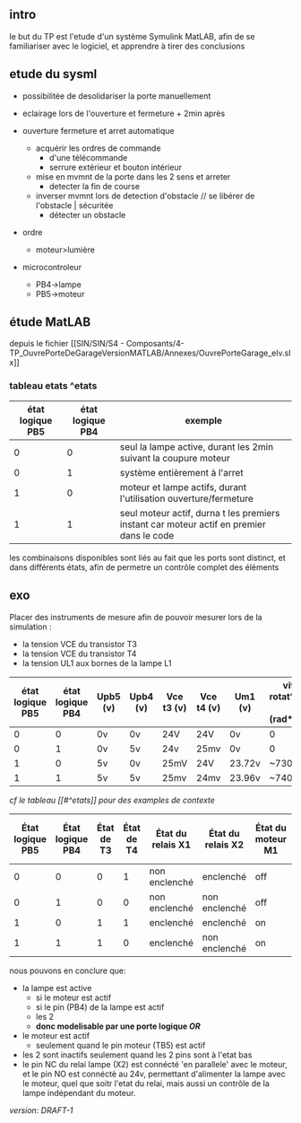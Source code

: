 ## intro
le but du TP est l'etude d'un système Symulink MatLAB, afin de se familiariser avec le logiciel, et apprendre à tirer des conclusions
## etude du sysml
 - possibilitée de desolidariser la porte manuellement
 - eclairage lors de l'ouverture et fermeture + 2min après
 - ouverture fermeture et arret automatique
	 - acquérir les ordres de commande
		 - d'une télécommande
		 - serrure extérieur et bouton intérieur
	 - mise en mvmnt de la porte dans les 2 sens et arreter
		 - detecter la fin de course
	 - inverser mvmnt lors de detection d'obstacle // se libérer de l'obstacle | sécuritée
		 - détecter un obstacle

 - ordre
	- moteur>lumière
 - microcontroleur
	- PB4->lampe
	- PB5->moteur

## étude MatLAB
depuis le fichier [[SIN/SIN/S4 - Composants/4-TP_OuvrePorteDeGarageVersionMATLAB/Annexes/OuvrePorteGarage_elv.slx]]

### tableau etats ^etats
|état logique PB5|état logique PB4|exemple|
|----|----|----|
|0|0|seul la lampe active, durant les 2min suivant la coupure moteur|
|0|1|système entièrement à l'arret|
|1|0|moteur et lampe actifs, durant l'utilisation ouverture/fermeture|
|1|1|seul moteur actif, durna t les premiers instant car moteur actif en premier dans le code|

les combinaisons disponibles sont liés au fait que les ports sont distinct, et dans différents états, afin de permetre un contrôle complet des éléments

## exo
 Placer des instruments de mesure afin de pouvoir mesurer lors de la simulation :
- la tension VCE du transistor T3
- la tension VCE du transistor T4
- la tension UL1 aux bornes de la lampe L1

|état logique PB5|état logique PB4|Upb5 (v)|Upb4 (v)|Vce t3 (v)|Vce t4 (v)|Um1 (v)|vitesse rotat° moteur m1 (rad\*sec^-1)|Ul1 (v)|
|-|-|-|-|-|-|-|-|-|
|0|0|0v|0v|24V|24V|0v|0|0v|
|0|1|0v|5v|24v|25mv|0v|0|22.7v|
|1|0|5v|0v|25mV|24V|23.72v|~730|22.8v|
|1|1|5v|5v|25mv|24mv|23.96v|~740|22.7v|

*cf le tableau [[#^etats]] pour des examples de contexte*


|État logique PB5|État logique PB4|État de T3|État de T4|État du relais X1|État du relais X2|État du moteur M1|État de la lampe L1|
|-|-|-|-|-|-|-|-|
|0|0|0|1|non enclenché|enclenché|off|off|
|0|1|0|0|non enclenché|non enclenché|off|on|
|1|0|1|1|enclenché|enclenché|on|on|
|1|1|1|0|enclenché|non enclenché|on|on|

nous pouvons en conclure que:
- la lampe est active
	- si le moteur est actif
	- si le pin (PB4) de la lampe est actif
	- les 2
	- **donc modelisable par une porte logique *OR***
- le moteur est actif
	- seulement quand le pin moteur (TB5) est actif
- les 2 sont inactifs seulement quand les 2 pins sont à l'etat bas
- le pin NC du relai lampe (X2) est connécté 'en parallele' avec le moteur, et le pin NO est connéctè au 24v, permettant d'alimenter la lampe avec le moteur, quel que soitr l'etat du relai, mais aussi un contrôle de la lampe indépendant du moteur.

*version: DRAFT-1*
